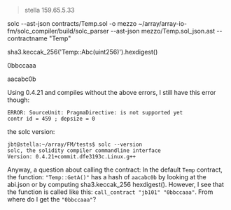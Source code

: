 >stella 159.65.5.33


solc --ast-json contracts/Temp.sol -o mezzo
~/array/array-io-fm/solc_compiler/build/solc_parser --ast-json mezzo/Temp.sol_json.ast --contractname "Temp"


sha3.keccak_256('Temp::Abc(uint256)').hexdigest()


0bbccaaa

aacabc0b



Using 0.4.21 and compiles without the above errors, I still have this error though:
```
ERROR: SourceUnit: PragmaDirective: is not supported yet
contr id = 459 ; depsize = 0
```
the solc version:
```
jbt@stella:~/array/FM/tests$ solc --version
solc, the solidity compiler commandline interface
Version: 0.4.21+commit.dfe3193c.Linux.g++
```
Anyway, a question about calling the contract:
In the default `Temp` contract, the function: `"Temp::GetA()"` has a hash of `aacabc0b` by looking at the abi.json or by computing sha3.keccak_256 hexdigest().
However, I see that the function is called like this: `call_contract "jb101" "0bbccaaa"`. From where do I get the `"0bbccaaa"`?
